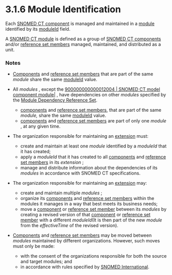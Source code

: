 # 3.1.6 Module Identification

Each [SNOMED CT component](https://confluence.ihtsdotools.org/display/DOCGLOSS/SNOMED+CT+component "Glossary link: SNOMED CT component") is managed and maintained in a [module](https://confluence.ihtsdotools.org/display/DOCGLOSS/module "Glossary link: module") identified by its [moduleId](https://confluence.ihtsdotools.org/display/DOCRELFMT/moduleId+\(field\) "Reference term: moduleId \(\(field\)\)") field.

A [SNOMED CT module](https://confluence.ihtsdotools.org/display/DOCGLOSS/SNOMED+CT+module "Glossary link: SNOMED CT module") is defined as  a group of [SNOMED CT components](https://confluence.ihtsdotools.org/display/DOCGLOSS/SNOMED+CT+component "Glossary link: SNOMED CT components") and/or [reference set members](https://confluence.ihtsdotools.org/display/DOCGLOSS/reference+set+member "Glossary link: reference set members") managed, maintained, and distributed as a unit. 

### Notes

  * [Components](https://confluence.ihtsdotools.org/display/DOCGLOSS/Component "Glossary link: Components") and [reference set members](https://confluence.ihtsdotools.org/display/DOCGLOSS/reference+set+member "Glossary link: reference set members") that are part of the same  _module_ share the same [moduleId](https://confluence.ihtsdotools.org/display/DOCRELFMT/moduleId+\(field\) "Reference term: moduleId \(field\)") value.
  * All  _modules_ , except the [ 900000000000012004 | SNOMED CT model component module|](http://snomed.info/id/900000000000012004 "900000000000012004 | SNOMED CT model component module |") , have dependencies on other  _modules_ specified by the [Module Dependency Reference Set](https://confluence.ihtsdotools.org/display/DOCEXTPG/4.3.2.4.2+Module+Dependency+Reference+Set).  

    * [components](https://confluence.ihtsdotools.org/display/DOCGLOSS/component "Glossary link: components") and [reference set members](https://confluence.ihtsdotools.org/display/DOCGLOSS/reference+set+member "Glossary link: reference set members"), that are part of the same  _module,_ share the same [moduleId](https://confluence.ihtsdotools.org/display/DOCRELFMT/moduleId+\(field\) "Reference term: moduleId \(field\)") value.
    * [components](https://confluence.ihtsdotools.org/display/DOCGLOSS/component "Glossary link: components") and [reference set members](https://confluence.ihtsdotools.org/display/DOCGLOSS/reference+set+member "Glossary link: reference set members") are part of only one  _module_ , at any given time.
  * The organization responsible for maintaining an [extension](https://confluence.ihtsdotools.org/display/DOCGLOSS/extension "Glossary link: extension") must:  

    * create and maintain at least one  _module_ identified by a  _moduleId_ that it has created;
    * apply a _moduleId_ that it has created to all [components](https://confluence.ihtsdotools.org/display/DOCGLOSS/component "Glossary link: components") and [reference set members](https://confluence.ihtsdotools.org/display/DOCGLOSS/reference+set+member "Glossary link: reference set members") in its _extension_ ;
    * manage and distribute information about the dependencies of its  _modules_ in accordance with SNOMED CT specifications.
  * The organization responsible for maintaining an [extension](https://confluence.ihtsdotools.org/display/DOCGLOSS/extension "Glossary link: extension") may:
    * create and maintain multiple  _modules_ ;
    * organize its [components](https://confluence.ihtsdotools.org/display/DOCGLOSS/component "Glossary link: components") and [reference set members](https://confluence.ihtsdotools.org/display/DOCGLOSS/reference+set+member "Glossary link: reference set members") within the modules it manages in a way that best meets its business needs;
    * move a [component](https://confluence.ihtsdotools.org/display/DOCGLOSS/component "Glossary link: component") or [reference set member](https://confluence.ihtsdotools.org/display/DOCGLOSS/reference+set+member "Glossary link: reference set member") between its  _modules_ by creating a revised version of that [component](https://confluence.ihtsdotools.org/display/DOCGLOSS/component "Glossary link: component") or [reference set member](https://confluence.ihtsdotools.org/display/DOCGLOSS/reference+set+member "Glossary link: reference set member") with a different  _moduleId_(It is then part of the new  _module_ from the  _effectiveTime_ of the revised version).
  * [Components](https://confluence.ihtsdotools.org/display/DOCGLOSS/Component "Glossary link: Components") and [reference set members](https://confluence.ihtsdotools.org/display/DOCGLOSS/reference+set+member "Glossary link: reference set members") may be moved between  _modules_ maintained by different organizations. However, such moves must only be made:
    * with the consent of the organizations responsible for both the source and target modules; and
    * in accordance with rules specified by [SNOMED International](https://confluence.ihtsdotools.org/display/DOCGLOSS/SNOMED+International "Glossary link: SNOMED International").

